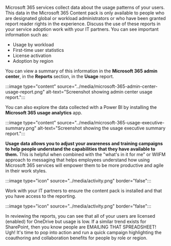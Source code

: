 Microsoft 365 services collect data about the usage patterns of your users. This data in the Microsoft 365 Content pack is only available to people who are designated global or workload administrators or who have been granted report reader rights in the experience. Discuss the use of these reports in your service adoption work with your IT partners. You can see important information such as:

- Usage by workload
- First-time user statistics
- License activation
- Adoption by region

You can view a summary of this information in the **Microsoft 365 admin center**, in the **Reports** section, in the **Usage** report.

:::image type="content" source="../media/microsoft-365-admin-center-usage-report.png" alt-text="Screenshot showing admin center usage report.":::

You can also explore the data collected with a Power BI by installing the **Microsoft 365 usage analytics** app.

:::image type="content" source="../media/microsoft-365-usage-executive-summary.png" alt-text="Screenshot showing the usage executive summary report.":::

**Usage data allows you to adjust your awareness and training campaigns to help people understand the capabilities that they have available to them.** This is helpful when combined with the "what's in it for me" or WIIFM approach to messaging that helps employees understand how using Microsoft 365 services will empower them to be more productive and agile in their work styles.

:::image type="icon" source="../media/activity.png" border="false":::

Work with your IT partners to ensure the content pack is installed and that you have access to the reporting.

:::image type="icon" source="../media/activity.png" border="false":::

In reviewing the reports, you can see that all of your users are licensed (enabled) for OneDrive but usage is low. If a similar trend exists for SharePoint, then you know people are EMAILING THAT SPREADSHEET! Ugh! It's time to pop into action and run a quick campaign highlighting the coauthoring and collaboration benefits for people by role or region.
